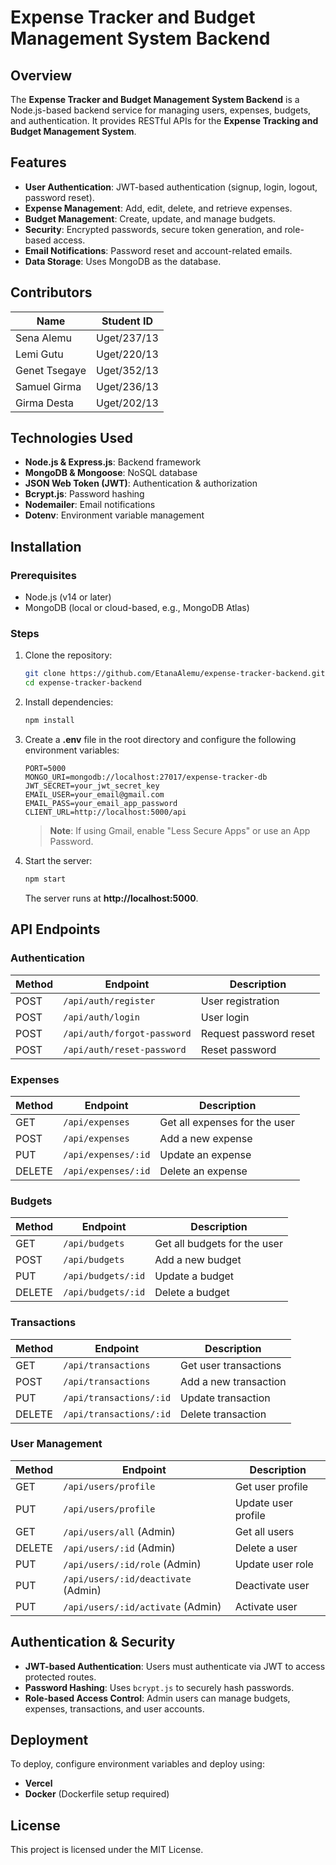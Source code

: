 # Expense Tracker and Budget Management System Backend

## Overview
The **Expense Tracker and Budget Management System Backend** is a Node.js-based backend service for managing users, expenses, budgets, and authentication. It provides RESTful APIs for the **Expense Tracking and Budget Management System**.

## Features
- **User Authentication**: JWT-based authentication (signup, login, logout, password reset).
- **Expense Management**: Add, edit, delete, and retrieve expenses.
- **Budget Management**: Create, update, and manage budgets.
- **Security**: Encrypted passwords, secure token generation, and role-based access.
- **Email Notifications**: Password reset and account-related emails.
- **Data Storage**: Uses MongoDB as the database.

## Contributors
| Name           | Student ID      |
|---------------|----------------|
| Sena Alemu    | Uget/237/13     |
| Lemi Gutu     | Uget/220/13     |
| Genet Tsegaye | Uget/352/13     |
| Samuel Girma  | Uget/236/13     |
| Girma Desta   | Uget/202/13     |

## Technologies Used
- **Node.js & Express.js**: Backend framework
- **MongoDB & Mongoose**: NoSQL database
- **JSON Web Token (JWT)**: Authentication & authorization
- **Bcrypt.js**: Password hashing
- **Nodemailer**: Email notifications
- **Dotenv**: Environment variable management

## Installation

### Prerequisites
- Node.js (v14 or later)
- MongoDB (local or cloud-based, e.g., MongoDB Atlas)

### Steps
1. Clone the repository:
   ```sh
   git clone https://github.com/EtanaAlemu/expense-tracker-backend.git
   cd expense-tracker-backend
   ```

2. Install dependencies:
   ```sh
   npm install
   ```

3. Create a **.env** file in the root directory and configure the following environment variables:
   ```env
   PORT=5000
   MONGO_URI=mongodb://localhost:27017/expense-tracker-db
   JWT_SECRET=your_jwt_secret_key
   EMAIL_USER=your_email@gmail.com
   EMAIL_PASS=your_email_app_password
   CLIENT_URL=http://localhost:5000/api
   ```
   > **Note**: If using Gmail, enable "Less Secure Apps" or use an App Password.

4. Start the server:
   ```sh
   npm start
   ```
   The server runs at **http://localhost:5000**.

## API Endpoints

### Authentication
| Method | Endpoint               | Description        |
|--------|------------------------|--------------------|
| POST   | `/api/auth/register`   | User registration |
| POST   | `/api/auth/login`      | User login        |
| POST   | `/api/auth/forgot-password` | Request password reset |
| POST   | `/api/auth/reset-password`  | Reset password |

### Expenses
| Method | Endpoint              | Description |
|--------|----------------------|-------------|
| GET    | `/api/expenses`      | Get all expenses for the user |
| POST   | `/api/expenses`      | Add a new expense |
| PUT    | `/api/expenses/:id`  | Update an expense |
| DELETE | `/api/expenses/:id`  | Delete an expense |

### Budgets
| Method | Endpoint          | Description |
|--------|------------------|-------------|
| GET    | `/api/budgets`    | Get all budgets for the user |
| POST   | `/api/budgets`    | Add a new budget |
| PUT    | `/api/budgets/:id` | Update a budget |
| DELETE | `/api/budgets/:id` | Delete a budget |

### Transactions
| Method | Endpoint              | Description |
|--------|----------------------|-------------|
| GET    | `/api/transactions`  | Get user transactions |
| POST   | `/api/transactions`  | Add a new transaction |
| PUT    | `/api/transactions/:id`  | Update transaction |
| DELETE | `/api/transactions/:id`  | Delete transaction |

### User Management
| Method | Endpoint              | Description |
|--------|----------------------|-------------|
| GET    | `/api/users/profile` | Get user profile |
| PUT    | `/api/users/profile` | Update user profile |
| GET    | `/api/users/all` (Admin) | Get all users |
| DELETE | `/api/users/:id` (Admin) | Delete a user |
| PUT    | `/api/users/:id/role` (Admin) | Update user role |
| PUT    | `/api/users/:id/deactivate` (Admin) | Deactivate user |
| PUT    | `/api/users/:id/activate` (Admin) | Activate user |

## Authentication & Security
- **JWT-based Authentication**: Users must authenticate via JWT to access protected routes.
- **Password Hashing**: Uses `bcrypt.js` to securely hash passwords.
- **Role-based Access Control**: Admin users can manage budgets, expenses, transactions, and user accounts.

## Deployment
To deploy, configure environment variables and deploy using:
- **Vercel**
- **Docker** (Dockerfile setup required)

## License
This project is licensed under the MIT License.
